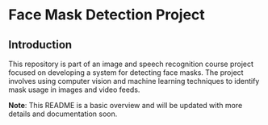 # Face Mask Detection Project

## Introduction
This repository is part of an image and speech recognition course project focused on developing a system for detecting face masks. The project involves using computer vision and machine learning techniques to identify mask usage in images and video feeds.

**Note**: This README is a basic overview and will be updated with more details and documentation soon.
